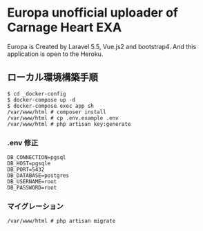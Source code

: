 # Europa unofficial uploader of Carnage Heart EXA
Europa is Created by Laravel 5.5, Vue.js2 and bootstrap4.
And this application is open to the Heroku.

## ローカル環境構築手順

```shell
$ cd _docker-config 
$ docker-compose up -d
$ docker-compose exec app sh
/var/www/html # composer install
/var/www/html # cp .env.example .env
/var/www/html # php artisan key:generate
```

### .env 修正

```
DB_CONNECTION=pgsql
DB_HOST=pgsqle
DB_PORT=5432
DB_DATABASE=postgres
DB_USERNAME=root
DB_PASSWORD=root
```

### マイグレーション

```
/var/www/html # php artisan migrate
```